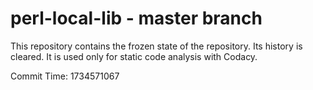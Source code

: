 # perl-local-lib - master branch

This repository contains the frozen state of the repository.
Its history is cleared. It is used only for static code
analysis with Codacy.

Commit Time: 1734571067